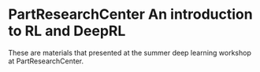 # PartResearchCenter An introduction to RL and DeepRL

These are materials that presented at the summer deep learning workshop at PartResearchCenter.
